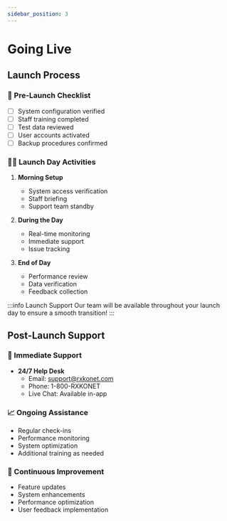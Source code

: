 ```yaml
---
sidebar_position: 3
---
```


# Going Live

## Launch Process

### 🚀 Pre-Launch Checklist

- [ ] System configuration verified
- [ ] Staff training completed
- [ ] Test data reviewed
- [ ] User accounts activated
- [ ] Backup procedures confirmed

### 🏃‍♀️ Launch Day Activities

1. **Morning Setup**
   - System access verification
   - Staff briefing
   - Support team standby

2. **During the Day**
   - Real-time monitoring
   - Immediate support
   - Issue tracking

3. **End of Day**
   - Performance review
   - Data verification
   - Feedback collection

:::info Launch Support
Our team will be available throughout your launch day to ensure a smooth transition!
:::

## Post-Launch Support

### 🛟 Immediate Support

- **24/7 Help Desk**
  - Email: support@rxkonet.com
  - Phone: 1-800-RXKONET
  - Live Chat: Available in-app

### 📈 Ongoing Assistance

- Regular check-ins
- Performance monitoring
- System optimization
- Additional training as needed

### 🔄 Continuous Improvement

- Feature updates
- System enhancements
- Performance optimization
- User feedback implementation 